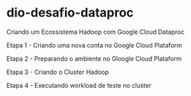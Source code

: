 # dio-desafio-dataproc
Criando um Ecossistema Hadoop com Google Cloud Dataproc

Etapa 1 - Criando uma nova conta no Google Cloud Plataform

Etapa 2 - Preparando o ambiente no Gloogle Cloud Plataform 

Etapa 3 - Criando o Cluster Hadoop

Etapa 4 - Executando workload de teste no cluster
